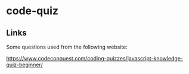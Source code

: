# code-quiz

## Links

Some questions used from the following website: 

https://www.codeconquest.com/coding-quizzes/javascript-knowledge-quiz-beginner/ 

